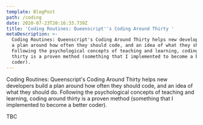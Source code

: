 ```yaml
---
template: BlogPost
path: /coding
date: 2020-07-23T20:16:33.739Z
title: 'Coding Routines: Queenscript''s Coding Around Thirty '
metaDescription: >-
  Coding Routines: Queenscript's Coding Around Thirty helps new developers build
  a plan around how often they should code, and an idea of what they should do.
  Following the psychological concepts of teaching and learning, coding around
  thirty is a proven method (something that I implemented to become a better
  coder).
---
```

Coding Routines: Queenscript's Coding Around Thirty helps new developers build a plan around how often they should code, and an idea of what they should do. Following the psychological concepts of teaching and learning, coding around thirty is a proven method (something that I implemented to become a better coder). 


TBC
